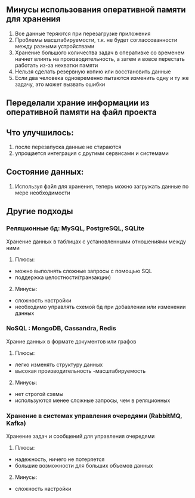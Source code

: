 ## Минусы использования оперативной памяти для хранения

1. Все данные теряются при перезагрузке приложения
2. Проблемы масштабируемости, т.к. не будет соглассованности между разными устройствами
3. Хранение большого количества задач в оперативке со временем начнет влиять на производительность, а затем и вовсе перестать работать из-за нехватки памяти
4. Нельзя сделать резервную копию или восстановить данные
5. Если два человека одновременно пытаются изменить одну и ту же задачу, это может вызвать ошибки


## Переделали храние информации из оперативной памяти на файл проекта
## Что улучшилось:

1. после перезапуска данные не стираются
2. упрощается интеграция с другими сервисами и системами 

## Состояние данных:

1. Используя файл для хранения, теперь можно загружать данные по мере необходимости


## Другие подходы

### Реляционные бд: MySQL, PostgreSQL, SQLite
Хранение данных в таблицах с установленными отношениями между ними
1. Плюсы:
- можно выполнять сложные запросы с помощью SQL
- поддержка целостности(транзакции)
2. Минусы:
- сложность настройки
- необходимо управлять схемой бд при добавлении или изменении данных

### NoSQL : MongoDB, Cassandra, Redis
Храние данных в формате документов или графов
1. Плюсы:
- легко изменять структуру данных
- высокая производительность
-масштабируемость
2. Минусы:
- нет строгой схемы
- используются менее сложные запросы, чем в реляционных

### Хранение в системах управления очередями (RabbitMQ, Kafka)
Хранение задач и сообщений для управления очередями
1. Плюсы:
- надежность, ничего не потеряется
- большие возможности для больших объемов данных
2. Минусы:
- сложность настройки

